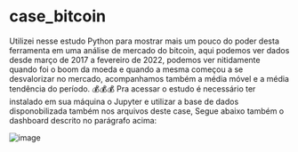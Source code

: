 # case_bitcoin
Utilizei nesse estudo Python para mostrar mais um pouco do poder desta ferramenta em uma análise de mercado do bitcoin, aqui podemos ver dados desde março de 2017 a fevereiro de 2022, podemos ver nitidamente quando foi o boom da moeda e quando a mesma começou a se desvalorizar no mercado, acompanhamos também a média móvel e a média tendência do período. 💰💰💰
Pra acessar o estudo é necessário ter instalado em sua máquina o Jupyter e utilizar a base de dados disponobilizada também nos arquivos deste case, Segue abaixo também o dashboard descrito no parágrafo acima:

![image](https://user-images.githubusercontent.com/106884788/224585477-a860f91d-1dd3-4008-9c61-9c9c71ccd1f4.png)
